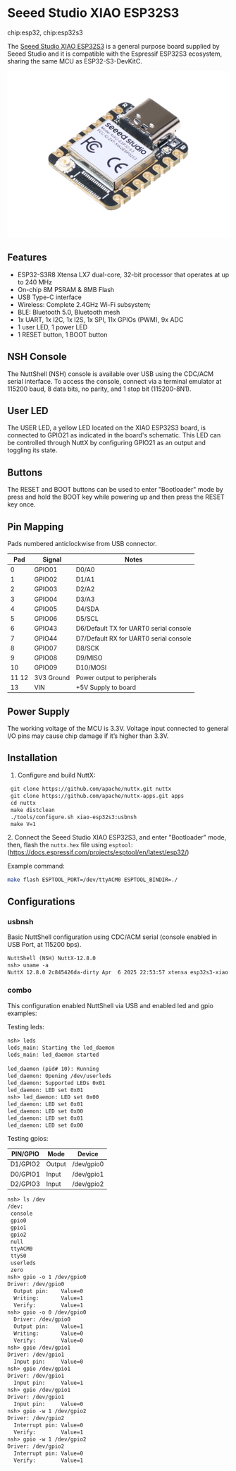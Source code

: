 # Seeed Studio XIAO ESP32S3

<div class="tags">

chip:esp32, chip:esp32s3

</div>

The [Seeed Studio XIAO
ESP32S3](https://wiki.seeedstudio.com/xiao_esp32s3_getting_started/) is
a general purpose board supplied by Seeed Studio and it is compatible
with the Espressif ESP32S3 ecosystem, sharing the same MCU as
ESP32-S3-DevKitC.

![](xiao-esp32s3.jpg)

## Features

  - ESP32-S3R8 Xtensa LX7 dual-core, 32-bit processor that operates at
    up to 240 MHz
  - On-chip 8M PSRAM & 8MB Flash
  - USB Type-C interface
  - Wireless: Complete 2.4GHz Wi-Fi subsystem;
  - BLE: Bluetooth 5.0, Bluetooth mesh
  - 1x UART, 1x I2C, 1x I2S, 1x SPI, 11x GPIOs (PWM), 9x ADC
  - 1 user LED, 1 power LED
  - 1 RESET button, 1 BOOT button

## NSH Console

The NuttShell (NSH) console is available over USB using the CDC/ACM
serial interface. To access the console, connect via a terminal emulator
at 115200 baud, 8 data bits, no parity, and 1 stop bit (115200-8N1).

## User LED

The USER LED, a yellow LED located on the XIAO ESP32S3 board, is
connected to GPIO21 as indicated in the board's schematic. This LED can
be controlled through NuttX by configuring GPIO21 as an output and
toggling its state.

## Buttons

The RESET and BOOT buttons can be used to enter "Bootloader" mode by
press and hold the BOOT key while powering up and then press the RESET
key once.

## Pin Mapping

Pads numbered anticlockwise from USB connector.

| Pad   | Signal     | Notes                                  |
| ----- | ---------- | -------------------------------------- |
| 0     | GPIO01     | D0/A0                                  |
| 1     | GPIO02     | D1/A1                                  |
| 2     | GPIO03     | D2/A2                                  |
| 3     | GPIO04     | D3/A3                                  |
| 4     | GPIO05     | D4/SDA                                 |
| 5     | GPIO06     | D5/SCL                                 |
| 6     | GPIO43     | D6/Default TX for UART0 serial console |
| 7     | GPIO44     | D7/Default RX for UART0 serial console |
| 8     | GPIO07     | D8/SCK                                 |
| 9     | GPIO08     | D9/MISO                                |
| 10    | GPIO09     | D10/MOSI                               |
| 11 12 | 3V3 Ground | Power output to peripherals            |
| 13    | VIN        | \+5V Supply to board                   |

## Power Supply

The working voltage of the MCU is 3.3V. Voltage input connected to
general I/O pins may cause chip damage if it’s higher than 3.3V.

## Installation

1.  Configure and build NuttX:

<!-- end list -->

``` console
 git clone https://github.com/apache/nuttx.git nuttx
 git clone https://github.com/apache/nuttx-apps.git apps
 cd nuttx
 make distclean
 ./tools/configure.sh xiao-esp32s3:usbnsh
 make V=1
```

2\. Connect the Seeed Studio XIAO ESP32S3, and enter "Bootloader" mode,
then, flash the `nuttx.hex` file using `esptool`:
(<https://docs.espressif.com/projects/esptool/en/latest/esp32/>)

Example command:

``` bash
make flash ESPTOOL_PORT=/dev/ttyACM0 ESPTOOL_BINDIR=./
```

## Configurations

### usbnsh

Basic NuttShell configuration using CDC/ACM serial (console enabled in
USB Port, at 115200 bps).

``` console
NuttShell (NSH) NuttX-12.8.0
nsh> uname -a
NuttX 12.8.0 2c845426da-dirty Apr  6 2025 22:53:57 xtensa esp32s3-xiao
```

### combo

This configuration enabled NuttShell via USB and enabled led and gpio
examples:

Testing leds:

``` console
nsh> leds
leds_main: Starting the led_daemon
leds_main: led_daemon started

led_daemon (pid# 10): Running
led_daemon: Opening /dev/userleds
led_daemon: Supported LEDs 0x01
led_daemon: LED set 0x01
nsh> led_daemon: LED set 0x00
led_daemon: LED set 0x01
led_daemon: LED set 0x00
led_daemon: LED set 0x01
led_daemon: LED set 0x00
```

Testing gpios:

| PIN/GPIO | Mode   | Device     |
| -------- | ------ | ---------- |
| D1/GPIO2 | Output | /dev/gpio0 |
| D0/GPIO1 | Input  | /dev/gpio1 |
| D2/GPIO3 | Input  | /dev/gpio2 |

``` console
nsh> ls /dev
/dev:
 console
 gpio0
 gpio1
 gpio2
 null
 ttyACM0
 ttyS0
 userleds
 zero
nsh> gpio -o 1 /dev/gpio0
Driver: /dev/gpio0
  Output pin:    Value=0
  Writing:       Value=1
  Verify:        Value=1
nsh> gpio -o 0 /dev/gpio0
  Driver: /dev/gpio0
  Output pin:    Value=1
  Writing:       Value=0
  Verify:        Value=0
nsh> gpio /dev/gpio1
Driver: /dev/gpio1
  Input pin:     Value=0
nsh> gpio /dev/gpio1
Driver: /dev/gpio1
  Input pin:     Value=1
nsh> gpio /dev/gpio1
Driver: /dev/gpio1
  Input pin:     Value=0
nsh> gpio -w 1 /dev/gpio2
Driver: /dev/gpio2
  Interrupt pin: Value=0
  Verify:        Value=1
nsh> gpio -w 1 /dev/gpio2
Driver: /dev/gpio2
  Interrupt pin: Value=0
  Verify:        Value=1
```
